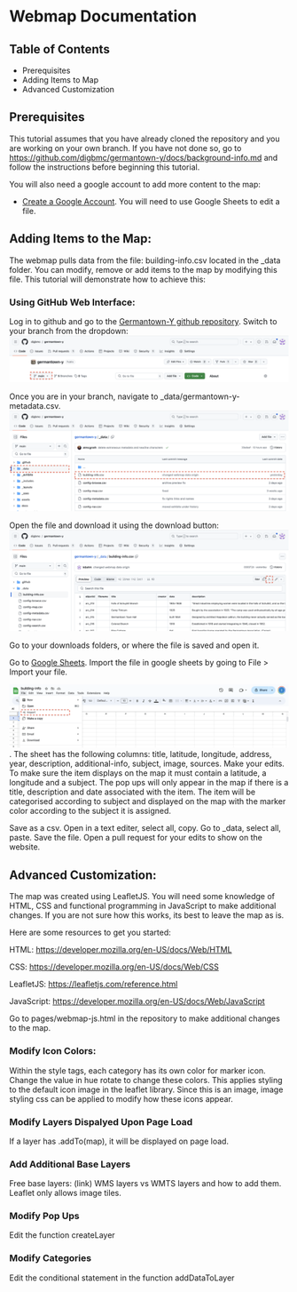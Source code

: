 
<!-- ToDo: 
- Add images!! with instructions
- Write instructions on how to edit the csv and reupload once modified
- Elaborate advanced customization
- Add code snippets-->
# Webmap Documentation

## Table of Contents
- Prerequisites
- Adding Items to Map
- Advanced Customization

## Prerequisites
This tutorial assumes that you have already cloned the repository and you are working on your own branch. If you have not done so, go to https://github.com/digbmc/germantown-y/docs/background-info.md and follow the instructions before beginning this tutorial.

You will also need a google account to add more content to the map:
-   [Create a Google Account](https://support.google.com/accounts/answer/27441?hl=en). You will need to use Google Sheets to edit a file.

## Adding Items to the Map:
The webmap pulls data from the file: building-info.csv located in the _data folder. You can modify, remove or add items to the map by modifying this file. This tutorial will demonstrate how to achieve this:

### Using GitHub Web Interface:
Log in to github and go to the [Germantown-Y github repository](https://github.com/digbmc/germantown-y). Switch to your branch from the dropdown:
![Branches Dropdown](screenshots/webmap-docs-2.png)

Once you are in your branch, navigate to _data/germantown-y-metadata.csv. 
![Branches Dropdown](screenshots/webmap-docs-3.png)


Open the file and download it using the download button:
![Download Button](screenshots/webmap-docs-5.png)

Go to your downloads folders, or where the file is saved and open it. 

Go to [Google Sheets](https://docs.google.com/spreadsheets/u/0/). 
Import the file in google sheets by going to File > Import your file. 

![Import Button](screenshots/webmap-docs-4.png). The sheet has the following columns: title, latitude, longitude, address, year, description, additional-info, subject, image, sources. Make your edits. To make sure the item displays on the map it must contain a latitude, a longitude and a subject. The pop ups will only appear in the map if there is a title, description and date associated with the item. The item will be categorised according to subject and displayed on the map with the marker color according to the subject it is assigned. 

Save as a csv. Open in a text editer, select all, copy. Go to _data, select all, paste. Save the file. Open a pull request for your edits to show on the website.
## Advanced Customization:
The map was created using LeafletJS. You will need some knowledge of HTML, CSS and functional programming in JavaScript to make additional changes. If you are not sure how this works, its best to leave the map as is.

Here are some resources to get you started:

HTML: https://developer.mozilla.org/en-US/docs/Web/HTML

CSS: https://developer.mozilla.org/en-US/docs/Web/CSS

LeafletJS: https://leafletjs.com/reference.html

JavaScript: https://developer.mozilla.org/en-US/docs/Web/JavaScript

Go to pages/webmap-js.html in the repository to make additional changes to the map.

### Modify Icon Colors:
Within the style tags, each category has its own color for marker icon. Change the value in hue rotate to change these colors. This applies styling to the default icon image in the leaflet library. Since this is an image, image styling css can be applied to modify how these icons appear.

### Modify Layers Dispalyed Upon Page Load
If a layer has .addTo(map), it will be displayed on page load. 
### Add Additional Base Layers
Free base layers: (link)
WMS layers vs WMTS layers and how to add them. Leaflet only allows image tiles.

### Modify Pop Ups
Edit the function createLayer

### Modify Categories
Edit the conditional statement in the function addDataToLayer

